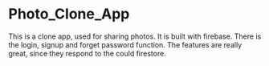 # Photo_Clone_App
 This is a clone app, used for sharing photos. It is built with firebase. There is the login, signup and forget password function. The features are really great, since they respond to the could firestore.
